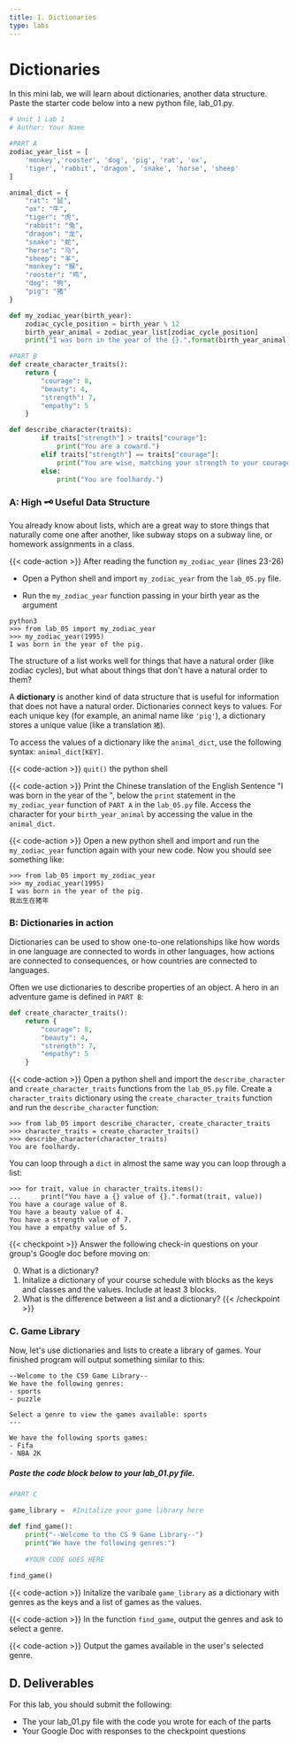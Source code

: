 ```yaml
---
title: 1. Dictionaries
type: labs
---
```


# Dictionaries 

In this mini lab, we will learn about dictionaries, another data structure. Paste the starter code below into a new python file, lab_01.py.

```python
# Unit 1 Lab 1
# Author: Your Name

#PART A
zodiac_year_list = [
    'monkey','rooster', 'dog', 'pig', 'rat', 'ox',
    'tiger', 'rabbit', 'dragon', 'snake', 'horse', 'sheep'
]

animal_dict = {
    "rat": "鼠",
    "ox": "牛",
    "tiger": "虎",
    "rabbit": "兔",
    "dragon": "龙",
    "snake": "蛇",
    "horse": "马",
    "sheep": "羊",
    "monkey": "猴",
    "rooster": "鸡",
    "dog": "狗",
    "pig": "猪"
}

def my_zodiac_year(birth_year):
    zodiac_cycle_position = birth_year % 12
    birth_year_animal = zodiac_year_list[zodiac_cycle_position]
    print("I was born in the year of the {}.".format(birth_year_animal))

#PART B
def create_character_traits():
    return {
        "courage": 8,
        "beauty": 4,
        "strength": 7,
        "empathy": 5
    }

def describe_character(traits):
        if traits["strength"] > traits["courage"]:
            print("You are a coward.")
        elif traits["strength"] == traits["courage"]:
            print("You are wise, matching your strength to your courage.")
        else:
            print("You are foolhardy.")

```


### A: High 🗝 Useful Data Structure

You already know about lists, which are a great way to store things that naturally come one after another, like subway stops on a subway line, or homework assignments in a class. 

{{< code-action >}} After reading the function `my_zodiac_year` (lines 23-26)
- Open a Python shell and import `my_zodiac_year` from the `lab_05.py` file. 

- Run the `my_zodiac_year` function passing in your birth year as the argument

```shell
python3 
>>> from lab_05 import my_zodiac_year
>>> my_zodiac_year(1995)
I was born in the year of the pig.
```

The structure of a list works well for things that have a natural order (like zodiac cycles), but what about things that don't have a natural order to them?

A **dictionary** is another kind of data structure that is useful for information that does not have a natural order. Dictionaries connect keys to values. For each unique key (for example, an animal name like `'pig'`), a dictionary stores a unique value (like a translation `猪`). 

To access the values of a dictionary like the `animal_dict`, use the following syntax: `animal_dict[KEY]`.

{{< code-action >}} `quit()` the python shell

{{< code-action >}} Print the Chinese translation of the English Sentence "I was born in the year of the <insert animal>", below the `print` statement in the `my_zodiac_year` function of `PART A` in the `lab_05.py` file. 
Access the character for your `birth_year_animal` by accessing the value in the `animal_dict`.

{{< code-action >}} Open a new python shell and import and run the `my_zodiac_year` function again with your new code. Now you should see something like:

```shell
>>> from lab_05 import my_zodiac_year
>>> my_zodiac_year(1995)
I was born in the year of the pig.
我出生在猪年
```

### B: Dictionaries in action

Dictionaries can be used to show one-to-one relationships like how words in one language are connected to words in other languages, how actions are connected to consequences, or how countries are connected to languages.

Often we use dictionaries to describe properties of an object. A hero in an adventure game is defined in `PART B`:

```python
def create_character_traits():
    return {
        "courage": 8,
        "beauty": 4,
        "strength": 7,
        "empathy": 5
    }
```

{{< code-action >}} Open a python shell and import the `describe_character` and `create_character_traits` functions from the `lab_05.py` file. Create a `character_traits` dictionary using the `create_character_traits` function and run the `describe_character` function:

```shell
>>> from lab_05 import describe_character, create_character_traits
>>> character_traits = create_character_traits()
>>> describe_character(character_traits)
You are foolhardy.
```

You can loop through a `dict` in almost the same way you can loop through a list:

```shell
>>> for trait, value in character_traits.items():
...     print("You have a {} value of {}.".format(trait, value))
You have a courage value of 8.
You have a beauty value of 4.
You have a strength value of 7.
You have a empathy value of 5.
```

{{< checkpoint >}}
Answer the following check-in questions on your group's Google doc before moving on:

0. What is a dictionary?
0. Initalize a dictionary of your course schedule with blocks as the keys and classes and the values. Include at least 3 blocks. 
0. What is the difference between a list and a dictionary? 
{{< /checkpoint >}}

### C. Game Library 

Now, let's use dictionaries and lists to create a library of games. Your finished program will output something similar to this:

```shell
--Welcome to the CS9 Game Library--
We have the following genres:
- sports
- puzzle

Select a genre to view the games available: sports
---

We have the following sports games:
- Fifa
- NBA 2K
```
##### *Paste the code block below to your lab_01.py file.*

```python
#PART C

game_library =  #Initalize your game library here

def find_game():
    print("--Welcome to the CS 9 Game Library--")
    print("We have the following genres:")
    
    #YOUR CODE GOES HERE
     
find_game()
```

{{< code-action >}} Initalize the varibale `game_library` as a dictionary with genres as the keys and a list of games as the values. 

{{< code-action >}} In the function `find_game`, output the genres and ask to select a genre. 

{{< code-action >}} Output the games available in the user's selected genre. 

## D. Deliverables
For this lab, you should submit the following:

- The your lab_01.py file with the code you wrote for each of the parts
- Your Google Doc with responses to the checkpoint questions

